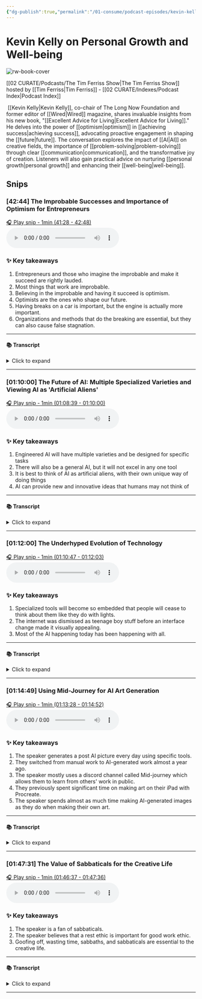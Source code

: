 ```yaml
---
{"dg-publish":true,"permalink":"/01-consume/podcast-episodes/kevin-kelly-on-personal-growth-and-well-being/","title":"Kevin Kelly on Personal Growth and Well-being","tags":["podcasts"]}
---
```


# Kevin Kelly on Personal Growth and Well-being

![rw-book-cover](https://wsrv.nl/?url=https%3A%2F%2Fcontent.production.cdn.art19.com%2Fimages%2F69%2F10%2F10%2Ffb%2F691010fb-625e-4abe-993c-a57228b28dbe%2F91cb53ae0d5dbb379b9dffecf0a772593891d0d09bbe6d90ee746edbdb79e3ec75584f2ceb8260e9f675a90c05419b9b99842a76905b686f0f51c1a9d3e227ab.jpeg&w=300&h=300)

[[02 CURATE/Podcasts/The Tim Ferriss Show\|The Tim Ferriss Show]] hosted by [[Tim Ferriss\|Tim Ferriss]] - [[02 CURATE/Indexes/Podcast Index\|Podcast Index]]

 [[Kevin Kelly\|Kevin Kelly]], co-chair of The Long Now Foundation and former editor of [[Wired\|Wired]] magazine, shares invaluable insights from his new book, "[[Excellent Advice for Living\|Excellent Advice for Living]]." He delves into the power of [[optimism\|optimism]] in [[achieving success\|achieving success]], advocating proactive engagement in shaping the [[future\|future]]. The conversation explores the impact of [[AI\|AI]] on creative fields, the importance of [[problem-solving\|problem-solving]] through clear [[communication\|communication]], and the transformative joy of creation. Listeners will also gain practical advice on nurturing [[personal growth\|personal growth]] and enhancing their [[well-being\|well-being]].
 


## Snips


### [42:44] The Improbable Successes and Importance of Optimism for Entrepreneurs


[🎧 Play snip - 1min️ (41:28 - 42:48)](https://share.snipd.com/snip/9d07cdd5-1f33-42bd-bde8-377d105162a7)
<audio controls> <source src="https://rss.art19.com/episodes/fd75645a-baca-41df-8e00-2fe6efad7ebf.mp3?rss_browser=BAhJIgpTbmlwZAY6BkVU--7de01baece82063bda1cca2dc0d698735fdbe34a#t=41:28,42:48"> </audio>




### ✨ Key takeaways
1. Entrepreneurs and those who imagine the improbable and make it succeed are rightly lauded.
2. Most things that work are improbable.
3. Believing in the improbable and having it succeed is optimism.
4. Optimists are the ones who shape our future.
5. Having breaks on a car is important, but the engine is actually more important.
6. Organizations and methods that do the breaking are essential, but they can also cause false stagnation.


---




#### 📚 Transcript
<details>
<summary>Click to expand</summary>
<blockquote><b>Kevin Kelly</b><br/><br/>Is much easier to imagine how things break than it is to see how they work. And that's why entrepreneurs and all the others are rightly lauded because they're going against that grain. It is hard to imagine how we could have this thing that seems like it is improbable. And most things that work are improbable. That's the definition from the Santa Fe complexity theory is that things breaking down is the probable. Things, complicated things working are improbable by definition. And so you're against the improbable and that work of imagining the improbable and having the improbable succeed and believing it can is optimism, which means that the optimists are The ones who shape our future. So I'd like to give a little story of like a car. You need to have brakes on the car to steer the car. I'm with you so far. But the engine is actually the more important element. So there are people and there are organizations and there are methods that are going to be doing the braking. And I think they're essential. I want brakes on the car. But I just feel that the brake can overwhelm in cross-stagnation in that we also want to remember to focus on making the engine even stronger. So I emphasize the engine. So</blockquote>
</details>



---


### [01:10:00] The Future of AI: Multiple Specialized Varieties and Viewing AI as 'Artificial Aliens'


[🎧 Play snip - 1min️ (01:08:39 - 01:10:00)](https://share.snipd.com/snip/5ee2135d-9de0-4825-bf3e-9148ca31f161)
<audio controls> <source src="https://rss.art19.com/episodes/fd75645a-baca-41df-8e00-2fe6efad7ebf.mp3?rss_browser=BAhJIgpTbmlwZAY6BkVU--7de01baece82063bda1cca2dc0d698735fdbe34a#t=01:08:39,01:10:00"> </audio>




### ✨ Key takeaways
1. Engineered AI will have multiple varieties and be designed for specific tasks
2. There will also be a general AI, but it will not excel in any one tool
3. It is best to think of AI as artificial aliens, with their own unique way of doing things
4. AI can provide new and innovative ideas that humans may not think of


---




#### 📚 Transcript
<details>
<summary>Click to expand</summary>
<blockquote><b>Kevin Kelly</b><br/><br/>Dumb Schmarten is going to be engineered and will have multiple. So it'd be more and more difficult to kind of generalize. What I'm saying is that they're going to be engineered for specific tasks primarily. And there will be a general one. But the general one would be kind of like the Swiss Army knife. You know, it's like good generally, but not really the best in any one tool. That's the engineering maxim. So we should expect multiple varieties of these. And I think the other thing is that for me, the best stance is to think of them as artificial aliens. Aliens mean they could be like Spock or Yoda, very, very smart, but they're just doing things differently than we would do. If they have a sense of humor, it'll be a little off. But that is actually their benefit, because they help us think different. And that's what we're going to be using them for. That's what people are already using them for, is generating ideas. Like, there's probably an idea that no human would ever come up with, and that helps me come up with a new idea. The third thing I would say about the AIs is that most of them will be unseen. They'll be behind the office operating things, the plumbing, the infrastructure. And that's actually a sign of their success. Technologies succeed when we don't see them anymore. We don't think about them. They become boring. The majority of the stuff won't even be outward facing. They'll</blockquote>
</details>



---


### [01:12:00] The Underhyped Evolution of Technology


[🎧 Play snip - 1min️ (01:10:47 - 01:12:03)](https://share.snipd.com/snip/98739824-e3ce-4073-ae37-e5f09a5ed705)
<audio controls> <source src="https://rss.art19.com/episodes/fd75645a-baca-41df-8e00-2fe6efad7ebf.mp3?rss_browser=BAhJIgpTbmlwZAY6BkVU--7de01baece82063bda1cca2dc0d698735fdbe34a#t=01:10:47,01:12:03"> </audio>




### ✨ Key takeaways
1. Specialized tools will become so embedded that people will cease to think about them like they do with lights.
2. The internet was dismissed as teenage boy stuff before an interface change made it visually appealing.
3. Most of the AI happening today has been happening with all.


---




#### 📚 Transcript
<details>
<summary>Click to expand</summary>
<blockquote><b>Kevin Kelly</b><br/><br/>Everything you've said makes sense and tools will get specialized.</blockquote><br/><blockquote><b>Tim Ferriss</b><br/><br/>They will become so embedded that we will cease to think about them, hopefully, right? In the same way that you waved at the lights, you know, we have all sorts of lights in here, but it's not like we walk into any room with artificial light and we think, good Lord. What is this miracle of engineering and human ingenuity? I think most folks would be like, okay, okay. So why is it under hype? What should surprise people or what are people not appreciating?</blockquote><br/><blockquote><b>Kevin Kelly</b><br/><br/>So I was involved with the internet. I was living online for at least 10 years before 1992, 93, when WIRES started. And in a certain sense, it was like, we couldn't get anybody to take it seriously. It was dismissed as teenage boy stuff. And it was kind of, that's what it was. But I felt like, no, this is like, this is really significant. This is really powerful. And what changed it was an interface change. It became visual for the first time. And the web was pictures and stuff. And that's when everybody got it. Most of the AI happening today has been happening with all these chat, has been happening for years. What's new is that we now have an interface. We have the conversational. It's the idea of the large language We</blockquote>
</details>



---


### [01:14:49] Using Mid-Journey for AI Art Generation


[🎧 Play snip - 1min️ (01:13:28 - 01:14:52)](https://share.snipd.com/snip/1d2997a2-2ee8-42de-81ba-7d5ccd00f5e2)
<audio controls> <source src="https://rss.art19.com/episodes/fd75645a-baca-41df-8e00-2fe6efad7ebf.mp3?rss_browser=BAhJIgpTbmlwZAY6BkVU--7de01baece82063bda1cca2dc0d698735fdbe34a#t=01:13:28,01:14:52"> </audio>




### ✨ Key takeaways
1. The speaker generates a post AI picture every day using specific tools.
2. They switched from manual work to AI-generated work almost a year ago.
3. The speaker mostly uses a discord channel called Mid-journey which allows them to learn from others' work in public.
4. They previously spent significant time on making art on their iPad with Procreate.
5. The speaker spends almost as much time making AI-generated images as they do when making their own art.


---




#### 📚 Transcript
<details>
<summary>Click to expand</summary>
<blockquote><b>Kevin Kelly</b><br/><br/>All, I generate posts, a AI picture every day in the half bin. When did you switch from manual to? Last June, almost a year ago. Which tools do you mostly use? I tend to go to MidJourney still.. Midjourney has a very curious interface. It's a Discord channel. And at first, I was completely bamboozled and infuriated with that. But I came to see it as genius. Why is that? Because everybody's working in the open. It's like the ultimate learning vehicle. And I learn something every time I go on. Being a student in the surgery theater back in the day. Exactly. You're seeing how other people do it. It's not behind closed doors. They're doing it in public. And oh my gosh, you learn so much that way. So fast. And what's interesting, the year before that I did a piece of art every day on my iPad with Procreate, I spent almost as much time on the AIs making an image as I do when I make it myself. Because again, the accusation among the painters in the 1800s when the photography came along was, oh, you guys, you just push the button. And we realized, of course, now that photography is not just pushing the button. There's a lot more involved in making a really great photograph than just pushing the button. You have to be in the right position, all this kind of stuff. And the same thing with the AIR. It's,</blockquote>
</details>



---


### [01:47:31] The Value of Sabbaticals for the Creative Life


[🎧 Play snip - 1min️ (01:46:37 - 01:47:36)](https://share.snipd.com/snip/31278741-66a3-45bb-bf44-4a042dc22aa8)
<audio controls> <source src="https://rss.art19.com/episodes/fd75645a-baca-41df-8e00-2fe6efad7ebf.mp3?rss_browser=BAhJIgpTbmlwZAY6BkVU--7de01baece82063bda1cca2dc0d698735fdbe34a#t=01:46:37,01:47:36"> </audio>




### ✨ Key takeaways
1. The speaker is a fan of sabbaticals.
2. The speaker believes that a rest ethic is important for good work ethic.
3. Goofing off, wasting time, sabbaths, and sabbaticals are essential to the creative life.


---




#### 📚 Transcript
<details>
<summary>Click to expand</summary>
<blockquote><b>Kevin Kelly</b><br/><br/>Going to take a slight detour because that is my want.</blockquote><br/><blockquote><b>Tim Ferriss</b><br/><br/>I'm going to take a slight detour because this is on my mind. Do you still recommend sabbaticals? And how would you suggest, maybe for people who have not heard our prior conversations, think about sabbaticals, the value of how to actually take a sabbatical.</blockquote><br/><blockquote><b>Kevin Kelly</b><br/><br/>What does that mean? Right, right, right. No, I'm a huge fan of sabbaticals. And I think I had some advice in the book. I put it, I think we overemphasize our productivity and efficiency, but the best thing for your work ethic is to have a rest ethic. Yes, actually, that's one I've started. Something along the lines of the key to a great work ethic is having a great rest ethic. So this idea of, I think, goofing off, wasting time, sabbaticals, Sabbaths, taking a Sabbath, are all essential to the creative life. It's</blockquote>
</details>



---

